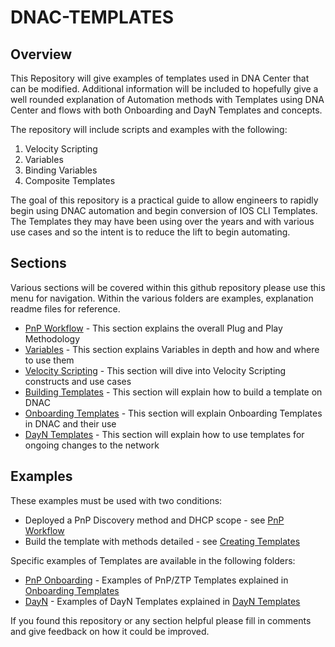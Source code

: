 # DNAC-TEMPLATES
## Overview
This Repository will give examples of templates used in DNA Center that can be modified. Additional information will be included to hopefully give a well rounded explanation of Automation methods with Templates using DNA Center and flows with both Onboarding and DayN Templates and concepts.

The repository will include scripts and examples with the following:
1. Velocity Scripting
2. Variables
3. Binding Variables
4. Composite Templates

The goal of this repository is a practical guide to allow engineers to rapidly begin using DNAC automation and begin conversion of IOS CLI Templates. The Templates they may have been using over the years and with various use cases and so the intent is to reduce the lift to begin automating.

## Sections
Various sections will be covered within this github repository please use this menu for navigation. Within the various folders are examples, explanation readme files for reference.

* [PnP Workflow](./PnP-Workflow.md) - This section explains the overall Plug and Play Methodology
* [Variables](./Variables.md) - This section explains Variables in depth and how and where to use them
* [Velocity Scripting](./Velocity.md) - This section will dive into Velocity Scripting constructs and use cases
* [Building Templates](./Templates.md) - This section will explain how to build a template on DNAC
* [Onboarding Templates](./Onboarding.md) - This section will explain Onboarding Templates in DNAC and their use
* [DayN Templates](./DayN.md) - This section will explain how to use templates for ongoing changes to the network

## Examples
These examples must be used with two conditions:
* Deployed a PnP Discovery method and DHCP scope - see [PnP Workflow](./PnP-Workflow.md)
* Build the template with methods detailed - see [Creating Templates](./Templates.md#template-creation)

Specific examples of Templates are available in the following folders:
* [PnP Onboarding](./ONBOARDING) - Examples of PnP/ZTP Templates explained in [Onboarding Templates](./Onboarding.md)
* [DayN](./DAYN) - Examples of DayN Templates explained in [DayN Templates](./DayN.md)

If you found this repository or any section helpful please fill in comments and give feedback on how it could be improved.
